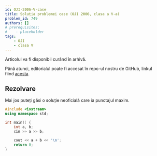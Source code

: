 ```yaml
---
id: OJI-2006-V-case
title: Soluția problemei case (OJI 2006, clasa a V-a)
problem_id: 749
authors: []
# prerequisites:
#    - placeholder
tags:
    - OJI
    - clasa V
---
```


Articolul va fi disponibil curând în arhivă.

Până atunci, editorialul poate fi accesat în repo-ul nostru de GitHub, linkul fiind [acesta](https://github.com/roalgo-discord/Romanian-Olympiad-Solutions/blob/main/OJI%20(regional%20olympiad)/2006/05/case.pdf).

## Rezolvare

Mai jos puteți găsi o soluție neoficială care ia punctajul maxim.

```cpp
#include <iostream>
using namespace std;

int main() {
    int a, b;
    cin >> a >> b;

    cout << a + b << '\n';
    return 0;
}
```
